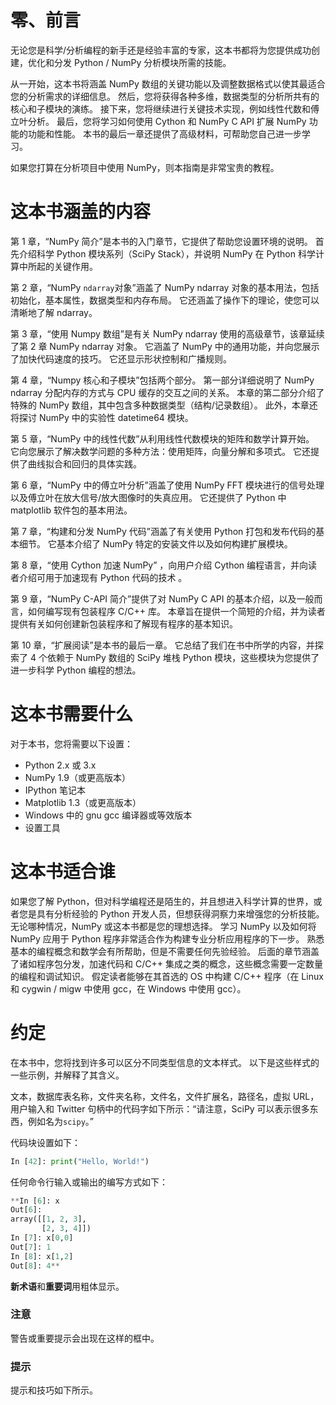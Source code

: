 # 零、前言

无论您是科学/分析编程的新手还是经验丰富的专家，这本书都将为您提供成功创建，优化和分发 Python / NumPy 分析模块所需的技能。

从一开始，这本书将涵盖 NumPy 数组的关键功能以及调整数据格式以使其最适合您的分析需求的详细信息。 然后，您将获得各种多维，数据类型的分析所共有的核心和子模块的演练。 接下来，您将继续进行关键技术实现，例如线性代数和傅立叶分析。 最后，您将学习如何使用 Cython 和 NumPy C API 扩展 NumPy 功能的功能和性能。 本书的最后一章还提供了高级材料，可帮助您自己进一步学习。

如果您打算在分析项目中使用 NumPy，则本指南是非常宝贵的教程。

# 这本书涵盖的内容

第 1 章，“NumPy 简介”是本书的入门章节，它提供了帮助您设置环境的说明。 首先介绍科学 Python 模块系列（SciPy Stack），并说明 NumPy 在 Python 科学计算中所起的关键作用。

第 2 章，“NumPy `ndarray`对象”涵盖了 NumPy ndarray 对象的基本用法，包括初始化，基本属性，数据类型和内存布局。 它还涵盖了操作下的理论，使您可以清晰地了解 ndarray。

第 3 章，“使用 Numpy 数组”是有关 NumPy ndarray 使用的高级章节，该章延续了第 2 章 NumPy ndarray 对象。 它涵盖了 NumPy 中的通用功能，并向您展示了加快代码速度的技巧。 它还显示形状控制和广播规则。

第 4 章，“Numpy 核心和子模块”包括两个部分。 第一部分详细说明了 NumPy ndarray 分配内存的方式与 CPU 缓存的交互之间的关系。 本章的第二部分介绍了特殊的 NumPy 数组，其中包含多种数据类型（结构/记录数组）。 此外，本章还将探讨 NumPy 中的实验性 datetime64 模块。

第 5 章，“NumPy 中的线性代数”从利用线性代数模块的矩阵和数学计算开始。 它向您展示了解决数学问题的多种方法：使用矩阵，向量分解和多项式。 它还提供了曲线拟合和回归的具体实践。

第 6 章，“NumPy 中的傅立叶分析”涵盖了使用 NumPy FFT 模块进行的信号处理以及傅立叶在放大信号/放大图像时的失真应用。 它还提供了 Python 中 matplotlib 软件包的基本用法。

第 7 章，“构建和分发 NumPy 代码”涵盖了有关使用 Python 打包和发布代码的基本细节。 它基本介绍了 NumPy 特定的安装文件以及如何构建扩展模块。

第 8 章，“使用 Cython 加速 NumPy” ，向用户介绍 Cython 编程语言，并向读者介绍可用于加速现有 Python 代码的技术 。

第 9 章，“NumPy C-API 简介”提供了对 NumPy C API 的基本介绍，以及一般而言，如何编写现有包装程序 C/C++ 库。 本章旨在提供一个简短的介绍，并为读者提供有关如何创建新包装程序和了解现有程序的基本知识。

第 10 章，“扩展阅读”是本书的最后一章。 它总结了我们在书中所学的内容，并探索了 4 个依赖于 NumPy 数组的 SciPy 堆栈 Python 模块，这些模块为您提供了进一步科学 Python 编程的想法。

# 这本书需要什么

对于本书，您将需要以下设置：

*   Python 2.x 或 3.x
*   NumPy 1.9（或更高版本）
*   IPython 笔记本
*   Matplotlib 1.3（或更高版本）
*   Windows 中的 gnu gcc 编译器或等效版本
*   设置工具

# 这本书适合谁

如果您了解 Python，但对科学编程还是陌生的，并且想进入科学计算的世界，或者您是具有分析经验的 Python 开发人员，但想获得洞察力来增强您的分析技能。 无论哪种情况，NumPy 或这本书都是您的理想选择。 学习 NumPy 以及如何将 NumPy 应用于 Python 程序非常适合作为构建专业分析应用程序的下一步。 熟悉基本的编程概念和数学会有所帮助，但是不需要任何先验经验。 后面的章节涵盖了诸如程序包分发，加速代码和 C/C++ 集成之类的概念，这些概念需要一定数量的编程和调试知识。 假定读者能够在其首选的 OS 中构建 C/C++ 程序（在 Linux 和 cygwin / migw 中使用 gcc，在 Windows 中使用 gcc）。

# 约定

在本书中，您将找到许多可以区分不同类型信息的文本样式。 以下是这些样式的一些示例，并解释了其含义。

文本，数据库表名称，文件夹名称，文件名，文件扩展名，路径名，虚拟 URL，用户输入和 Twitter 句柄中的代码字如下所示：“请注意，SciPy 可以表示很多东西，例如名为`scipy`。”

代码块设置如下：

```py
In [42]: print("Hello, World!")
```

任何命令行输入或输出的编写方式如下：

```py
**In [6]: x
Out[6]:
array([[1, 2, 3],
       [2, 3, 4]])
In [7]: x[0,0]
Out[7]: 1
In [8]: x[1,2]
Out[8]: 4**

```

**新术语**和**重要词**用粗体显示。

### 注意

警告或重要提示会出现在这样的框中。

### 提示

提示和技巧如下所示。

